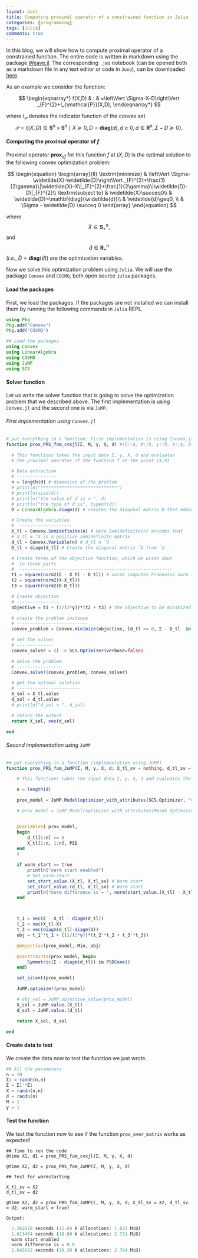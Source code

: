 ```yaml
---
layout: post
title: Computing proximal operator of a constrained function in Julia
categories: [programming]
tags: [Julia]
comments: true
---
```


In this blog, we will show how to compute proximal operator of a constrained function. The entire code is written in markdown using the package [Weave.jl](https://github.com/JunoLab/Weave.jl). The corresponding `.jmd` notebook (can be opened both as a markdown file in any text editor or code in `Juno`), can be downloaded [here](https://raw.githubusercontent.com/Shuvomoy/blog/gh-pages/codes/2020-09-08-proximal_operator_over_matrix.jmd).<!-- more -->

As an example we consider the function:

$$
\begin{eqnarray*}
f(X,D) & : & =\left\Vert \Sigma-X-D\right\Vert _{F}^{2}+I_{\mathcal{P}}(X,D),
\end{eqnarray*}
$$

where $I_{\mathcal{P}}$ denotes the indicator function of the convex
set
$$
\mathcal{P}=\{(X,D)\in\mathbf{S}^{n}\times\mathbf{S}^{n}\mid X\succeq0,D=\mathbf{diag}(d),d\geq0,d\in \mathbf{R}^{n}, \Sigma-D \succeq 0\}.
$$

#### Computing the proximal operator of $f$

Proximal operator $\mathbf{prox}_{\gamma f}$ for this function $f$ at $(X,D)$ is *the* optimal solution to the following convex optimization problem:

$$
\begin{equation}
\begin{array}{ll}
\textrm{minimize} & \left\Vert \Sigma-\widetilde{X}-\widetilde{D}\right\Vert _{F}^{2}+\frac{1}{2\gamma}\|\widetilde{X}-X\|_{F}^{2}+\frac{1}{2\gamma}\|\widetilde{D}-D\|_{F}^{2}\\
\textrm{subject to} & \widetilde{X}\succeq0\\
 & \widetilde{D}=\mathbf{diag}(\widetilde{d})\\
 & \widetilde{d}\geq0, \\
 & \Sigma - \widetilde{D} \succeq 0
\end{array}
\end{equation}
$$

where $$\widetilde{X}\in\mathbf{S}_{+}^{n},$$ and $$\widetilde{d}\in \mathbf{R}_{+}^{n}$$ (*i.e.*, $\widetilde{D}=\mathbf{diag}(\widetilde{d}$)) are the optimization variables.

Now we solve this optimization problem using `Julia`. We will use the package `Convex` and `COSMO`, both open source `Julia` packages.

#### Load the packages
First, we load the packages. If the packages are not installed we can install them by running the following commands in `Julia` REPL.

```julia
using Pkg
Pkg.add("Convex")
Pkg.add("COSMO")
```


```julia
## Load the packages
using Convex
using LinearAlgebra
using COSMO
using JuMP
using SCS
```

#### Solver function
Let us write the solver function that is going to solve the optimization problem that we described above. The first implementation is using `Convex.jl` and the second one is via `JuMP`.

###### First implementation using `Convex.jl`


```julia
# put everything in a function: first implementatino is using Convex.jl
function prox_PRS_fam_cvxjl(Σ, M, γ, X, d) #(Σ::A, M::R, γ::R, X::A, d::V) where {R <: Real, A <: AbstractMatrix{R}, V <:  AbstractVector{R}} # For now M is not used, may use it in a future version

  # This functions takes the input data Σ, γ, X, d and evaluates
  # the proximal operator of the function f at the point (X,D)

  # Data extraction
  # ---------------
  n = length(d) # dimension of the problem
  # println("*****************************")
  # println(size(d))
  # println("the value of d is = ", d)
  # println("the type of d is", typeof(d))
  D = LinearAlgebra.diagm(d) # creates the diagonal matrix D that embed

  # Create the variables
  #  --------------------
  X_tl = Convex.Semidefinite(n) # Here Semidefinite(n) encodes that
  # X_tl ≡ ̃X is a positive semidefinite matrix
  d_tl = Convex.Variable(n) # d_tl ≡ ̃d
  D_tl = diagm(d_tl) # Create the diagonal matrix ̃D from ̃d

  # Create terms of the objective function, which we write down
  #  in three parts
  #  ----------------------------------------------------------
  t1 = square(norm2(Σ - X_tl - D_tl)) # norm2 computes Frobenius norm in Convex.jl
  t2 = square(norm2(X-X_tl))
  t3 = square(norm2(D-D_tl))

  # Create objective
  # ----------------
  objective = t1 + (1/(2*γ))*(t2 + t3) # the objective to be minimized

  # create the problem instance
  # ---------------------------
  convex_problem = Convex.minimize(objective, [d_tl >= 0, Σ - D_tl  in :SDP])

  # set the solver
  # --------------
  convex_solver = () -> SCS.Optimizer(verbose=false)

  # solve the problem
  # -----------------
  Convex.solve!(convex_problem, convex_solver)

  # get the optimal solution
  # ------------------------
  X_sol = X_tl.value
  d_sol = d_tl.value
  # println("d_sol = ", d_sol)

  # return the output
  return X_sol, vec(d_sol)

end

```

###### Second implementation using `JuMP`

```julia
## put everything in a function (implementation using JuMP)
function prox_PRS_fam_JuMP(Σ, M, γ, X, d; X_tl_sv = nothing, d_tl_sv = nothing, warm_start = false)

	# This functions takes the input data Σ, γ, X, d and evaluates the proximal operator of the function f at the point (X,d)

	n = length(d)

	prox_model = JuMP.Model(optimizer_with_attributes(SCS.Optimizer, "verbose" => false))

	# prox_model = JuMP.Model(optimizer_with_attributes(Mosek.Optimizer))


	@variables( prox_model,
	begin
		d_tl[1:n] >= 0
		X_tl[1:n, 1:n], PSD
	end
	)

	if warm_start == true
		println("warm start enabled")
		# Set warm-start
		set_start_value.(X_tl, X_tl_sv) # Warm start
		set_start_value.(d_tl, d_tl_sv) # Warm start
	    println("norm difference is = ", norm(start_value.(X_tl) - X_tl_sv))
	end



    t_1 = vec(Σ - X_tl - diagm(d_tl))
	t_2 = vec(X_tl-X)
	t_3 = vec(diagm(d_tl)-diagm(d))
	obj = t_1'*t_1 + ((1/(2*γ))*(t_2'*t_2 + t_3'*t_3))

	@objective(prox_model, Min, obj)

	@constraints(prox_model, begin
		Symmetric(Σ - diagm(d_tl)) in PSDCone()
	end)

	set_silent(prox_model)

	JuMP.optimize!(prox_model)

	# obj_val = JuMP.objective_value(prox_model)
	X_sol = JuMP.value.(X_tl)
	d_sol = JuMP.value.(d_tl)

	return X_sol, d_sol

end

```




#### Create data to test
We create the data now to test the function we just wrote.


```julia
## All the parameters
n = 10
Σ1 = randn(n,n)
Σ = Σ1'*Σ1
X = randn(n,n)
d = randn(n)
M = 1
γ = 1
```

#### Test the function
We test the function now to see if the function `prox_over_matrix` works as expected!


```julia, results = "markup"
## Time to run the code
@time X1, d1 = prox_PRS_fam_cvxjl(Σ, M, γ, X, d)

@time X2, d2 = prox_PRS_fam_JuMP(Σ, M, γ, X, d)

## Test for warmstarting

X_tl_sv = X2
d_tl_sv = d2

@time X2, d2 = prox_PRS_fam_JuMP(Σ, M, γ, X, d; X_tl_sv = X2, d_tl_sv = d2, warm_start = true)
```

`Output:` 

```julia
  2.263578 seconds (11.69 k allocations: 1.033 MiB)
  1.613454 seconds (18.60 k allocations: 2.731 MiB)
  warm start enabled
  norm difference is = 0.0
  1.643022 seconds (19.30 k allocations: 2.764 MiB)
```

